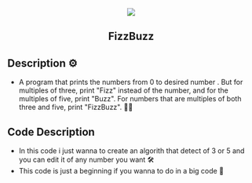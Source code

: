 <div id="badges" align = "center">
  <a href="https://t.me/ortlich">
     <img src="https://media.giphy.com/media/v1.Y2lkPTc5MGI3NjExN3NndHc0cTlrbWE3ajY3eWFlOWozNTB4aG5iOXl2ZHppZzB6bXoyMyZlcD12MV9pbnRlcm5hbF9naWZfYnlfaWQmY3Q9Zw/UC773VH8f3dQs/giphy.gif"></img>
  </a>
</div>
<div id="b" align = "center">
 <h2>FizzBuzz</h2>
</div>

## Description ⚙️

- A program that prints the numbers from 0 to desired number . But for multiples of three, print "Fizz" instead of the number, and for the multiples of five, print "Buzz". For numbers that are multiples of both three and five, print "FizzBuzz". 🧑‍💻

## Code Description
- In this code i just wanna to create an algorith that detect of 3 or 5 and you can edit it of any number you want 🛠️
- This code is just a beginning if you wanna to do in a big code  📰
